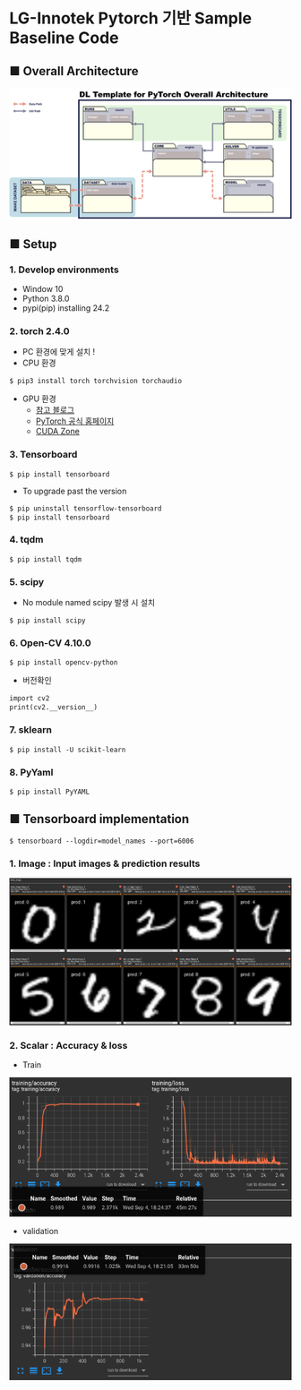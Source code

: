 # LG-Innotek Pytorch 기반 Sample Baseline Code
## ■ Overall Architecture
![캡처](readme_image/Overall_Architecture.png)
## ■ Setup
### 1. Develop environments
* Window 10
* Python 3.8.0
* pypi(pip) installing 24.2

### 2. torch 2.4.0

* PC 환경에 맞게 설치 !
* CPU 환경
```
$ pip3 install torch torchvision torchaudio
```
* GPU 환경
  + [참고 블로그](https://foss4g.tistory.com/1565)
  + [PyTorch 공식 홈페이지](https://pytorch.org/get-started/locally/)
  + [CUDA Zone](https://developer.nvidia.com/cuda-zone)

### 3. Tensorboard
```
$ pip install tensorboard
```
* To upgrade past the version
```
$ pip uninstall tensorflow-tensorboard
$ pip install tensorboard
```

### 4. tqdm
```
$ pip install tqdm
```

### 5. scipy
* No module named scipy 발생 시 설치
```
$ pip install scipy
```

### 6. Open-CV 4.10.0
```
$ pip install opencv-python
```
* 버전확인
```
import cv2
print(cv2.__version__)
```

### 7. sklearn
```
$ pip install -U scikit-learn
```

### 8. PyYaml
```
$ pip install PyYAML
```

## ■ Tensorboard implementation
```
$ tensorboard --logdir=model_names --port=6006
```
### 1. Image  : Input images & prediction results
![캡처](readme_image/tensorboard_train.PNG)
### 2. Scalar : Accuracy & loss
- Train

![캡처](readme_image/train_acc&loss.PNG)

- validation

![캡처](readme_image/validation_acc.PNG)